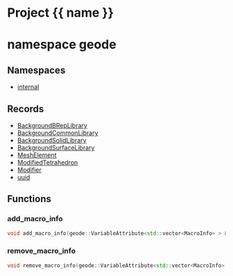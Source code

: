 <script setup>
import {useRoute} from 'vitepress'
const {path} = useRoute()
const tokens = path.split('/')
const words = tokens[2].split('-');
for (let i = 0; i < words.length; i++) {
    words[i] = words[i].charAt(0).toUpperCase() + words[i].slice(1);
    words[i] = words[i].replace('geode', 'Geode')
}
const name = words.join('-');
</script>
# Project {{ name }}

# namespace geode



## Namespaces

* [internal](internal/index.md)


## Records

* [BackgroundBRepLibrary](BackgroundBRepLibrary.md)
* [BackgroundCommonLibrary](BackgroundCommonLibrary.md)
* [BackgroundSolidLibrary](BackgroundSolidLibrary.md)
* [BackgroundSurfaceLibrary](BackgroundSurfaceLibrary.md)
* [MeshElement](MeshElement.md)
* [ModifiedTetrahedron](ModifiedTetrahedron.md)
* [Modifier](Modifier.md)
* [uuid](uuid.md)


## Functions

### add_macro_info

```cpp
void add_macro_info(geode::VariableAttribute<std::vector<MacroInfo> > & attribute, const MacroInfo & macro_info, index_t background_mesh_element_id)
```


### remove_macro_info

```cpp
void remove_macro_info(geode::VariableAttribute<std::vector<MacroInfo> > & attribute, const MacroInfo & macro_info, index_t background_mesh_element_id)
```




